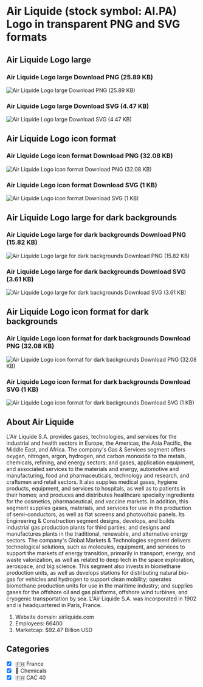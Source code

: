 # Air Liquide (stock symbol: AI.PA) Logo in transparent PNG and SVG formats

## Air Liquide Logo large

### Air Liquide Logo large Download PNG (25.89 KB)

![Air Liquide Logo large Download PNG (25.89 KB)](/img/orig/AI.PA_BIG-fb88f385.png)

### Air Liquide Logo large Download SVG (4.47 KB)

![Air Liquide Logo large Download SVG (4.47 KB)](/img/orig/AI.PA_BIG-efe75140.svg)

## Air Liquide Logo icon format

### Air Liquide Logo icon format Download PNG (32.08 KB)

![Air Liquide Logo icon format Download PNG (32.08 KB)](/img/orig/AI.PA-00c0bedf.png)

### Air Liquide Logo icon format Download SVG (1 KB)

![Air Liquide Logo icon format Download SVG (1 KB)](/img/orig/AI.PA-ddddacd9.svg)

## Air Liquide Logo large for dark backgrounds

### Air Liquide Logo large for dark backgrounds Download PNG (15.82 KB)

![Air Liquide Logo large for dark backgrounds Download PNG (15.82 KB)](/img/orig/AI.PA_BIG.D-d0eef253.png)

### Air Liquide Logo large for dark backgrounds Download SVG (3.61 KB)

![Air Liquide Logo large for dark backgrounds Download SVG (3.61 KB)](/img/orig/AI.PA_BIG.D-fee41d03.svg)

## Air Liquide Logo icon format for dark backgrounds

### Air Liquide Logo icon format for dark backgrounds Download PNG (32.08 KB)

![Air Liquide Logo icon format for dark backgrounds Download PNG (32.08 KB)](/img/orig/AI.PA.D-bbfea162.png)

### Air Liquide Logo icon format for dark backgrounds Download SVG (1 KB)

![Air Liquide Logo icon format for dark backgrounds Download SVG (1 KB)](/img/orig/AI.PA.D-2726c2ff.svg)

## About Air Liquide

L'Air Liquide S.A. provides gases, technologies, and services for the industrial and health sectors in Europe, the Americas, the Asia Pacific, the Middle East, and Africa. The company's Gas & Services segment offers oxygen, nitrogen, argon, hydrogen, and carbon monoxide to the metals, chemicals, refining, and energy sectors; and gases, application equipment, and associated services to the materials and energy, automotive and manufacturing, food and pharmaceuticals, technology and research, and craftsmen and retail sectors. It also supplies medical gases, hygiene products, equipment, and services to hospitals, as well as to patients in their homes; and produces and distributes healthcare specialty ingredients for the cosmetics, pharmaceutical, and vaccine markets. In addition, this segment supplies gases, materials, and services for use in the production of semi-conductors, as well as flat screens and photovoltaic panels. Its Engineering & Construction segment designs, develops, and builds industrial gas production plants for third parties; and designs and manufactures plants in the traditional, renewable, and alternative energy sectors. The company's Global Markets & Technologies segment delivers technological solutions, such as molecules, equipment, and services to support the markets of energy transition, primarily in transport, energy, and waste valorization, as well as related to deep tech in the space exploration, aerospace, and big science. This segment also invests in biomethane production units, as well as develops stations for distributing natural bio-gas for vehicles and hydrogen to support clean mobility; operates biomethane production units for use in the maritime industry; and supplies gases for the offshore oil and gas platforms, offshore wind turbines, and cryogenic transportation by sea. L'Air Liquide S.A. was incorporated in 1902 and is headquartered in Paris, France.

1. Website domain: airliquide.com
2. Employees: 66400
3. Marketcap: $92.47 Billion USD


## Categories
- [x] 🇫🇷 France
- [x] 🧪 Chemicals
- [x] 🇫🇷 CAC 40
